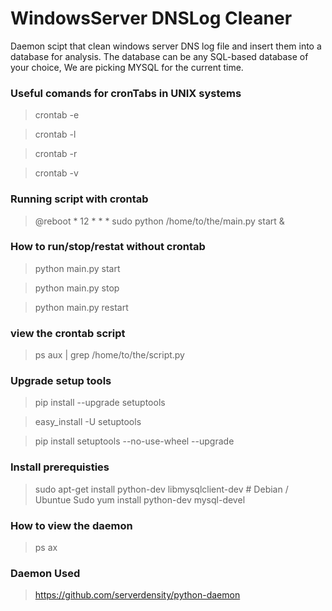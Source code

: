 # WindowsServer DNSLog Cleaner
Daemon scipt that clean windows server DNS log file and insert them into a database for analysis.
The database can be any SQL-based database of your choice, We are picking MYSQL for the current time.



### Useful comands for cronTabs in UNIX systems
> crontab -e      

> crontab -l

> crontab -r

> crontab -v


### Running script with crontab
> @reboot * 12 * * * sudo python /home/to/the/main.py start &

### How to run/stop/restat without crontab
> python main.py start

> python main.py stop

> python main.py restart

### view the crontab script
> ps aux | grep /home/to/the/script.py


### Upgrade setup tools
> pip install --upgrade setuptools

> easy_install -U setuptools

> pip install setuptools --no-use-wheel --upgrade

### Install prerequisties
> sudo apt-get install python-dev libmysqlclient-dev  # Debian / Ubuntue
> Sudo yum install python-dev mysql-devel



### How to view the daemon
>  ps ax

### Daemon Used
> https://github.com/serverdensity/python-daemon
